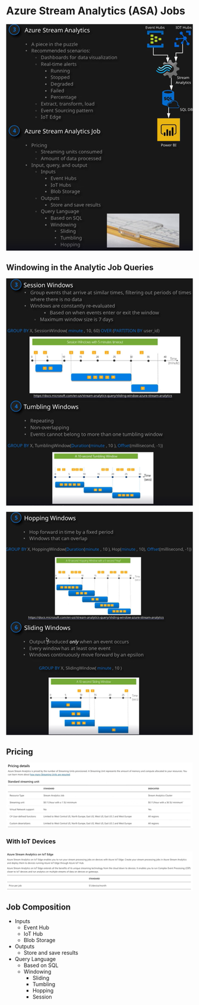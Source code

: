 # Azure Stream Analytics (ASA) Jobs

![Azure Stream Analytics Overview](images/stream-analytics/asa.png)

## Windowing in the Analytic Job Queries

![Session and Tumbling Windows](images/stream-analytics/windows-1.png)

![Hopping and Sliding Windows](images/stream-analytics/windows-2.png)

## Pricing

![ASA Pricing](images/stream-analytics/asa-pricing.png)

### With IoT Devices

![ASA with IoT Pricing](images/stream-analytics/asa-iot-pricing.png)

## Job Composition

- Inputs
  - Event Hub
  - IoT Hub
  - Blob Storage
- Outputs
  - Store and save results
- Query Language
  - Based on SQL
  - Windowing
    - Sliding
    - Tumbling
    - Hopping
    - Session
